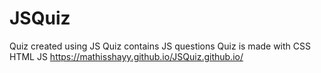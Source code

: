 # JSQuiz
Quiz created using JS
Quiz contains JS questions
Quiz is made with CSS HTML JS
https://mathisshayy.github.io/JSQuiz.github.io/
